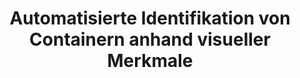 ---
id: containervision
title: "Automatisierte Identifikation von Containern anhand visueller Merkmale"
title_project: "Automatisierte Identifikation von Containern anhand visueller Merkmale"
title_short: "ContainerVision"
period: "Okt 23 – Mär 24 (6 Monate)" 
round: "3"
lecture2go: "68036"
uhh_url: "https://www.hcl.uni-hamburg.de/ddlitlab/data-literacy-studierendenprojekte/dritte-foerderrunde/containervision.html"
students: "Louis Gerken, Helena Becker, Lennart Roth"
mentor: "Prof. Dr. Janick Edinger"
text: |
    Das Projekt ContainerVision zielt darauf ab, die Verwaltung von Containern an kleineren Binnen- und Seehäfen zu optimieren. Dazu sollen Luftaufnahmen analysiert werden, um die darauf sichtbaren Container zu identifizieren, sodass Hafenmitarbeiter:innen bei der Suche eines bestimmten Containers unterstützt werden.  

    Bisher müssen Container *manuell gesucht* werden. Dies ist sehr zeitaufwendig und aufgrund des Einsatzes von Containerstaplern und anderweitigen Fahrzeugen kommt es zu einem hohen Treibstoffverbrauch. Durch unser Projekt werden Luftaufnahmen beispielsweise von Drohnen automatisch ausgewertet unter der Anwendung von Methoden der Computer Vision. In vielen Fällen wird es dabei aufgrund der Aufnahmequalität und der Entfernung nicht möglich sein, die Identifikationsnummern der Container korrekt einzulesen, sodass eine manuelle Identifikation erfolgen muss. Aus diesem Grund erfassen und verarbeiten wir eine Vielzahl von *visuellen Merkmalen* wie Farbe, Logos, äußere Defekte und Oberflächenstruktur. So lassen sich Drohnenflüge signifikant vereinfachen, wodurch häufigere Scans und somit eine höhere temporale Auflösung ermöglicht werden. 

    Die Durchführung des Projektes umfasst mehrere Schritte. Ausgangspunkt ist die Datenerhebung, gefolgt von der Datenaufbereitung, um eine Datenbank bezüglich der Containermerkmale zu konstruieren. Mittels einer von uns entwickelten Bildverarbeitungspipeline kann anschließend eine Identifikation der Container stattfinden, wobei die genannten visuellen Merkmale als Klassifikationsparameter dienen.

    Darauffolgend liegt der Fokus auf der *Erkennung von spezifischen Containern*. Die erfassten Informationen werden mit einer Datenbank abgeglichen, um die Kandidaten für mögliche korrekte Identifikationsnummern einzugrenzen und schlussendlich einen Container eindeutig zu identifizieren. Die Datenbank wird um die Merkmale neu erfasster Container ergänzt. Diese automatisierte Identifikation von Containern unter Einbeziehung visueller Merkmale existiert bisher noch nicht. 

    Konkret könnte die Bildverarbeitungspipeline wie folgt aussehen: Nach dem Laden des Bildes erfolgt eine Skalierung, eine Rauschreduktion und Kontrastanpassung zur Verbesserung der Bildqualität. Zusätzlich wird ein Farbkalibrierungsprozess im Zusammenhang mit einem Histogrammausgleich durchgeführt, um Aufnahmen unter verschiedenen Lichtverhältnissen vergleichbar zu machen. Daraufhin erfolgt die Container-Erkennung und -Segmentierung, mit dem Ziel, die Container in der Aufnahme zu lokalisieren und von ihrem Hintergrund zu separieren.

    Anschließend werden die Container nach ihren visuellen Merkmalen klassifiziert, welche mithilfe von herkömmlichen analytischen sowie maschinellen Lernverfahren gewonnen werden. Hierzu gehört unter anderem die Erfassung der Identifikationsnummer durch eine optische Zeichenerkennung (OCR). Das Training der Algorithmen erfolgt im Voraus mit einer ausreichenden Menge an Daten in Form von Containern mit entsprechenden Labels. Die Zustandserfassung des Containers, beispielsweise in Anbetracht möglicher Defekte und Farben, kann durch Bildsegmentierung, Bildvergleich, Objektverfolgung und Mustererkennung erfolgen.

    Nach der Klassifizierung erfolgt die Identifikation der einzelnen Container basierend auf den Klassifizierungsergebnissen mithilfe von Entscheidungsbäumen oder neuronalen Netzwerken. Auf diese Weise trägt das Projekt ContainerVision zu einer *effizienteren Hafenlogistik* und zu einer Verbesserung der ökonomischen und ökologischen Nachhaltigkeit bei. Darüber hinaus fördert ContainerVision den Einsatz von Drohnentechnologie, Bildverarbeitung und maschinellem Lernen in der Logistikbranche.  

image: "https://www.hcl.uni-hamburg.de/18288348/pexels-tom-fisk-1427107-733x414-9d8644c7f263129f61f178d1faad9688ad2fd20b.jpg"
image_credit: "Tom Fisk / Pexels"
---